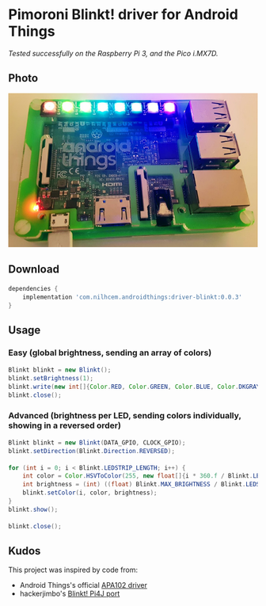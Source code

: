 # Pimoroni Blinkt! driver for Android Things

_Tested successfully on the Raspberry Pi 3, and the Pico i.MX7D._


## Photo

![photo]


## Download

```groovy
dependencies {
    implementation 'com.nilhcem.androidthings:driver-blinkt:0.0.3'
}
```


## Usage

### Easy (global brightness, sending an array of colors)
```java
Blinkt blinkt = new Blinkt();
blinkt.setBrightness(1);
blinkt.write(new int[]{Color.RED, Color.GREEN, Color.BLUE, Color.DKGRAY, Color.YELLOW, Color.MAGENTA, Color.CYAN, 0xFF9B6E26});
blinkt.close();
```

### Advanced (brightness per LED, sending colors individually, showing in a reversed order)
```java
Blinkt blinkt = new Blinkt(DATA_GPIO, CLOCK_GPIO);
blinkt.setDirection(Blinkt.Direction.REVERSED);

for (int i = 0; i < Blinkt.LEDSTRIP_LENGTH; i++) {
    int color = Color.HSVToColor(255, new float[]{i * 360.f / Blinkt.LEDSTRIP_LENGTH, 1.0f, 1.0f});
    int brightness = (int) ((float) Blinkt.MAX_BRIGHTNESS / Blinkt.LEDSTRIP_LENGTH * (i + 1));
    blinkt.setColor(i, color, brightness);
}
blinkt.show();

blinkt.close();
```


## Kudos

This project was inspired by code from:
* Android Things's official [APA102 driver][apa102]
* hackerjimbo's [Blinkt! Pi4J port][hackerjimbo]


[apa102]: https://github.com/androidthings/contrib-drivers/tree/master/apa102
[hackerjimbo]: https://github.com/hackerjimbo/PiJava/
[photo]: https://raw.githubusercontent.com/Nilhcem/blinkt-androidthings/master/assets/photo.jpg
